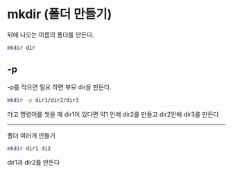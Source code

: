 # mkdir (폴더 만들기)

뒤에 나오는 이름의 폴더를 만든다.

```bash
mkdir dir
```

## -p

-p를 적으면 필요 하면 부모 dir을 만든다.

```bash
mkdir -p dir1/dir2/dir3
```

라고 명령어를 썻을 때 dir1이 있다면 약1 안에 dir2를 만들고 dir2안에 dir3를 만든다

---

폴더 여러개 만들기

```bash
mkdir dir1 di2
```

dir1과 dir2를 만든다